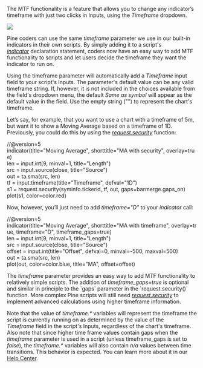 The MTF functionality is a feature that allows you to change any indicator’s timeframe with just two clicks in Inputs, using the _Timeframe_ dropdown.

![](https://s3.amazonaws.com/cdn.freshdesk.com/data/helpdesk/attachments/production/43406478106/original/J59O0ypNKJNC0cPjfAScAJ2ZRJXd5HY-SA.png?1682512774)

Pine coders can use the same _timeframe_ parameter we use in our built-in indicators in their own scripts. By simply adding it to a script's _[indicator](https://www.tradingview.com/pine-script-reference/v5/#fun_indicator)_ declaration statement, coders now have an easy way to add MTF functionality to scripts and let users decide the timeframe they want the indicator to run on. 

Using the timeframe parameter will automatically add a _Timeframe_ input field to your script's Inputs. The parameter's default value can be any valid timeframe string. If, however, it is not included in the choices available from the field's dropdown menu, the default _Same as symbol_ will appear as the default value in the field. Use the empty string ("") to represent the chart's timeframe. 

Let’s say, for example, that you want to use a chart with a timeframe of 5m, but want it to show a Moving Average based on a timeframe of 1D. Previously, you could do this by using the _[request.security](https://www.tradingview.com/pine-script-reference/v5/#fun_request%7Bdot%7Dsecurity)_ function:

//@version=5  
indicator(title\="Moving Average", shorttitle\="MA with security", overlay\=true)  
len \= input.int(9, minval\=1, title\="Length")  
src \= input.source(close, title\="Source")  
out \= ta.sma(src, len)  
tf \= input.timeframe(title\="Timeframe", defval\="1D")  
s1 \= request.security(syminfo.tickerid, tf, out, gaps\=barmerge.gaps\_on)  
plot(s1, color\=color.red)  

  
Now, however, you’ll just need to add _timeframe="D"_ to your _indicator_ call:

//@version=5  
indicator(title\="Moving Average", shorttitle\="MA with timeframe", overlay\=true, timeframe\="D", timeframe\_gaps\=true)  
len \= input.int(9, minval\=1, title\="Length")  
src \= input.source(close, title\="Source")  
offset \= input.int(title\="Offset", defval\=0, minval\=\-500, maxval\=500)  
out \= ta.sma(src, len)  
plot(out, color\=color.blue, title\="MA", offset\=offset)  

The _timeframe_ parameter provides an easy way to add MTF functionality to relatively simple scripts. The addition of _timeframe\_gaps=true_ is optional and similar in principle to the \`gaps\` parameter in the \`request.security()\` function. More complex Pine scripts will still need _[request.security](https://www.tradingview.com/pine-script-reference/v5/#fun_request%7Bdot%7Dsecurity)_ to implement advanced calculations using higher timeframe information.

Note that the value of _timeframe.\*_ variables will represent the timeframe the script is currently running on as determined by the value of the _Timeframe_ field in the script's Inputs, regardless of the chart's timeframe. Also note that since higher time frame values contain gaps when the _timeframe_ parameter is used in a script (unless timeframe\_gaps is set to _false_), the _timeframe.\*_ variables will also contain _n/a_ values between time transitions. This behavior is expected. You can learn more about it in our [Help Center](https://www.tradingview.com/chart/?solution=43000586466).